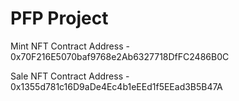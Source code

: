 # PFP Project

Mint NFT Contract Address - 0x70F216E5070baf9768e2Ab6327718DfFC2486B0C

Sale NFT Contract Address -
0x1355d781c16D9aDe4Ec4b1eEEd1f5EEad3B5B47A
